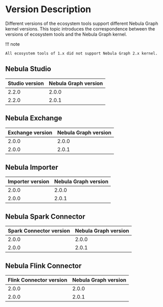 # Version Description

Different versions of the ecosystem tools support different Nebula Graph kernel versions. This topic introduces the correspondence between the versions of ecosystem tools and the Nebula Graph kernel.

!!! note

    All ecosystem tools of 1.x did not support Nebula Graph 2.x kernel.

## Nebula Studio

|Studio version|Nebula Graph version|
|:---|:---|
| 2.2.0 | 2.0.0 |
| 2.2.0 | 2.0.1 |

## Nebula Exchange

|Exchange version|Nebula Graph version|
|:---|:---|
| 2.0.0 | 2.0.0 |
| 2.0.0 | 2.0.1 |

## Nebula Importer

|Importer version|Nebula Graph version|
|:---|:---|
| 2.0.0 | 2.0.0 |
| 2.0.0 | 2.0.1 |

## Nebula Spark Connector

|Spark Connector version|Nebula Graph version|
|:---|:---|
| 2.0.0 | 2.0.0 |
| 2.0.0 | 2.0.1 |

## Nebula Flink Connector

|Flink Connector version|Nebula Graph version|
|:---|:---|
| 2.0.0 | 2.0.0 |
| 2.0.0 | 2.0.1 |